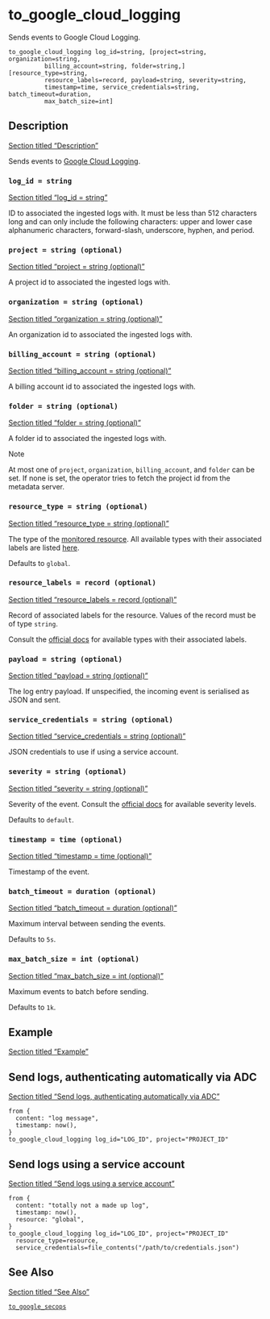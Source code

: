 # to_google_cloud_logging

Sends events to Google Cloud Logging.

```tql
to_google_cloud_logging log_id=string, [project=string, organization=string,
          billing_account=string, folder=string,] [resource_type=string,
          resource_labels=record, payload=string, severity=string,
          timestamp=time, service_credentials=string, batch_timeout=duration,
          max_batch_size=int]
```

## Description

[Section titled “Description”](#description)

Sends events to [Google Cloud Logging](https://cloud.google.com/logging).

### `log_id = string`

[Section titled “log\_id = string”](#log_id--string)

ID to associated the ingested logs with. It must be less than 512 characters long and can only include the following characters: upper and lower case alphanumeric characters, forward-slash, underscore, hyphen, and period.

### `project = string (optional)`

[Section titled “project = string (optional)”](#project--string-optional)

A project id to associated the ingested logs with.

### `organization = string (optional)`

[Section titled “organization = string (optional)”](#organization--string-optional)

An organization id to associated the ingested logs with.

### `billing_account = string (optional)`

[Section titled “billing\_account = string (optional)”](#billing_account--string-optional)

A billing account id to associated the ingested logs with.

### `folder = string (optional)`

[Section titled “folder = string (optional)”](#folder--string-optional)

A folder id to associated the ingested logs with.

Note

At most one of `project`, `organization`, `billing_account`, and `folder` can be set. If none is set, the operator tries to fetch the project id from the metadata server.

### `resource_type = string (optional)`

[Section titled “resource\_type = string (optional)”](#resource_type--string-optional)

The type of the [monitored resource](https://cloud.google.com/logging/docs/reference/v2/rest/v2/MonitoredResource). All available types with their associated labels are listed [here](https://cloud.google.com/logging/docs/api/v2/resource-list).

Defaults to `global`.

### `resource_labels = record (optional)`

[Section titled “resource\_labels = record (optional)”](#resource_labels--record-optional)

Record of associated labels for the resource. Values of the record must be of type `string`.

Consult the [official docs](https://cloud.google.com/logging/docs/api/v2/resource-list) for available types with their associated labels.

### `payload = string (optional)`

[Section titled “payload = string (optional)”](#payload--string-optional)

The log entry payload. If unspecified, the incoming event is serialised as JSON and sent.

### `service_credentials = string (optional)`

[Section titled “service\_credentials = string (optional)”](#service_credentials--string-optional)

JSON credentials to use if using a service account.

### `severity = string (optional)`

[Section titled “severity = string (optional)”](#severity--string-optional)

Severity of the event. Consult the [official docs](https://cloud.google.com/logging/docs/reference/v2/rest/v2/LogEntry#LogSeverity) for available severity levels.

Defaults to `default`.

### `timestamp = time (optional)`

[Section titled “timestamp = time (optional)”](#timestamp--time-optional)

Timestamp of the event.

### `batch_timeout = duration (optional)`

[Section titled “batch\_timeout = duration (optional)”](#batch_timeout--duration-optional)

Maximum interval between sending the events.

Defaults to `5s`.

### `max_batch_size = int (optional)`

[Section titled “max\_batch\_size = int (optional)”](#max_batch_size--int-optional)

Maximum events to batch before sending.

Defaults to `1k`.

## Example

[Section titled “Example”](#example)

## Send logs, authenticating automatically via ADC

[Section titled “Send logs, authenticating automatically via ADC”](#send-logs-authenticating-automatically-via-adc)

```tql
from {
  content: "log message",
  timestamp: now(),
}
to_google_cloud_logging log_id="LOG_ID", project="PROJECT_ID"
```

## Send logs using a service account

[Section titled “Send logs using a service account”](#send-logs-using-a-service-account)

```tql
from {
  content: "totally not a made up log",
  timestamp: now(),
  resource: "global",
}
to_google_cloud_logging log_id="LOG_ID", project="PROJECT_ID"
  resource_type=resource,
  service_credentials=file_contents("/path/to/credentials.json")
```

## See Also

[Section titled “See Also”](#see-also)

[`to_google_secops`](/reference/operators/to_google_secops)